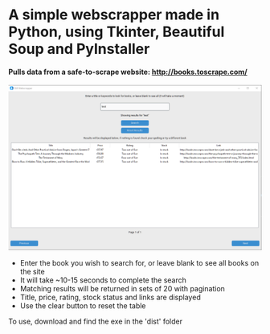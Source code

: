 # A simple webscrapper made in Python, using Tkinter, Beautiful Soup and PyInstaller

#### Pulls data from a safe-to-scrape website: http://books.toscrape.com/

![Preview Image](https://github.com/SaadMAmjad/Webscrapper/blob/master/preview.png?raw=true)

- Enter the book you wish to search for, or leave blank to see all books on the site
- It will take ~10-15 seconds to complete the search
- Matching results will be returned in sets of 20 with pagination
- Title, price, rating, stock status and links are displayed
- Use the clear button to reset the table

To use, download and find the exe in the 'dist' folder
